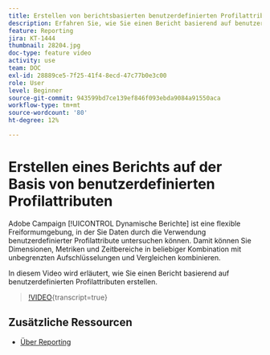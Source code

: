 ```yaml
---
title: Erstellen von berichtsbasierten benutzerdefinierten Profilattributen
description: Erfahren Sie, wie Sie einen Bericht basierend auf benutzerdefinierten Profilattributen erstellen.
feature: Reporting
jira: KT-1444
thumbnail: 28204.jpg
doc-type: feature video
activity: use
team: DOC
exl-id: 28889ce5-7f25-41f4-8ecd-47c77b0e3c00
role: User
level: Beginner
source-git-commit: 943599bd7ce139ef846f093ebda9084a91550aca
workflow-type: tm+mt
source-wordcount: '80'
ht-degree: 12%

---
```


# Erstellen eines Berichts auf der Basis von benutzerdefinierten Profilattributen

Adobe Campaign [!UICONTROL Dynamische Berichte] ist eine flexible Freiformumgebung, in der Sie Daten durch die Verwendung benutzerdefinierter Profilattribute untersuchen können. Damit können Sie Dimensionen, Metriken und Zeitbereiche in beliebiger Kombination mit unbegrenzten Aufschlüsselungen und Vergleichen kombinieren.

In diesem Video wird erläutert, wie Sie einen Bericht basierend auf benutzerdefinierten Profilattributen erstellen.

>[!VIDEO](https://video.tv.adobe.com/v/28204?learn=on){transcript=true}

## Zusätzliche Ressourcen

* [Über Reporting](https://experienceleague.adobe.com/docs/campaign-standard/using/reporting/about-reporting/about-dynamic-reports.html?lang=en)
